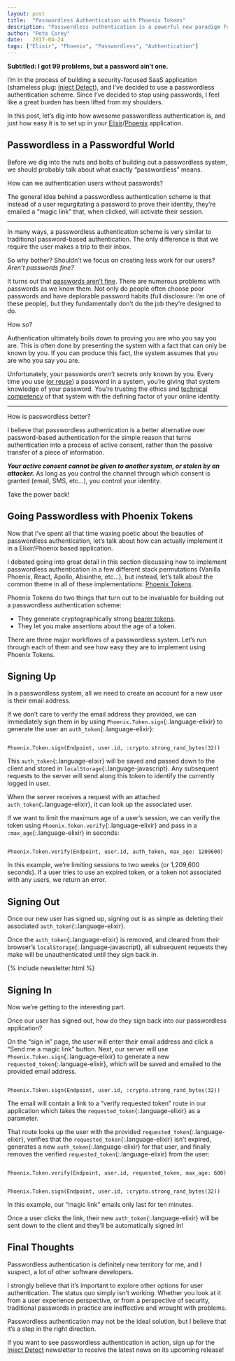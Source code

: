 ```yaml
---
layout: post
title:  "Passwordless Authentication with Phoenix Tokens"
description: "Passwordless authentication is a powerful new paradigm for authentication workflows. Learn how to implement passwordless in an Elixir and Phoenix application."
author: "Pete Corey"
date:   2017-04-24
tags: ["Elixir", "Phoenix", "Passwordless", "Authentication"]
---
```


__Subtitled: I got 99 problems, but a password ain’t one.__

I’m in the process of building a security-focused SaaS application (shameless plug: [Inject Detect](http://www.injectdetect.com/)), and I’ve decided to use a passwordless authentication scheme. Since I’ve decided to stop using passwords, I feel like a great burden has been lifted from my shoulders.

In this post, let’s dig into how awesome passwordless authentication is, and just how easy it is to set up in your [Elixir](http://elixir-lang.org/)/[Phoenix](http://www.phoenixframework.org/) application.

## Passwordless in a Passwordful World

Before we dig into the nuts and bolts of building out a passwordless system, we should probably talk about what exactly “passwordless” means.

How can we authentication users without passwords?

The general idea behind a passwordless authentication scheme is that instead of a user regurgitating a password to prove their identity, they’re emailed a “magic link” that, when clicked, will activate their session.

---- 

In many ways, a passwordless authentication scheme is very similar to traditional password-based authentication. The only difference is that we require the user makes a trip to their inbox.

So why bother? Shouldn’t we focus on creating less work for our users? _Aren’t passwords fine?_

It turns out that [passwords aren’t fine](https://blog.codinghorror.com/your-password-is-too-damn-short/). There are numerous problems with passwords as we know them. Not only do people often choose poor passwords and have deplorable password habits (full disclosure: I’m one of these people), but they fundamentally don’t do the job they’re designed to do.

How so?

Authentication ultimately boils down to proving you are who you say you are. This is often done by presenting the system with a fact that can only be known by you. If you can produce this fact, the system assumes that you are who you say you are.

Unfortunately, your passwords _aren’t_ secrets only known by you. Every time you use ([or reuse](https://nakedsecurity.sophos.com/2013/04/23/users-same-password-most-websites/)) a password in a system, you’re giving that system knowledge of your password. You’re trusting the ethics and [technical competency](https://www.nytimes.com/2016/12/14/technology/yahoo-hack.html) of that system with the defining factor of your online identity.

---- 

How is passwordless better?

I believe that passwordless authentication is a better alternative over password-based authentication for the simple reason that turns authentication into a process of active consent, rather than the passive transfer of a piece of information.

___Your active consent cannot be given to another system, or stolen by an attacker.___ As long as you control the channel through which consent is granted (email, SMS, etc…), you control your identity.

Take the power back!

## Going Passwordless with Phoenix Tokens

Now that I’ve spent all that time waxing poetic about the beauties of passwordless authentication, let’s talk about how can actually implement it in a Elixir/Phoenix based application.

I debated going into great detail in this section discussing how to implement passwordless authentication in a few different stack permutations (Vanilla Phoenix, React, Apollo, Absinthe, etc…), but instead, let’s talk about the common theme in all of these implementations: [Phoenix Tokens](https://hexdocs.pm/phoenix/Phoenix.Token.html).

Phoenix Tokens do two things that turn out to be invaluable for building out a passwordless authentication scheme:

- They generate cryptographically strong [bearer tokens](https://tools.ietf.org/html/rfc6750#section-1.2).
- They let you make assertions about the age of a token.

There are three major workflows of a passwordless system. Let’s run through each of them and see how easy they are to implement using Phoenix Tokens.

## Signing Up

In a passwordless system, all we need to create an account for a new user is their email address.

If we don’t care to verify the email address they provided, we can immediately sign them in by using `Phoenix.Token.sign`{:.language-elixir} to generate the user an `auth_token`{:.language-elixir}:

<pre class='language-elixir'><code class='language-elixir'>
Phoenix.Token.sign(Endpoint, user.id, :crypto.strong_rand_bytes(32))
</code></pre>

This `auth_token`{:.language-elixir} will be saved and passed down to the client and stored in `localStorage`{:.language-javascript}. Any subsequent requests to the server will send along this token to identify the currently logged in user.

When the server receives a request with an attached `auth_token`{:.language-elixir}, it can look up the associated user.

If we want to limit the maximum age of a user’s session, we can verify the token using `Phoenix.Token.verify`{:.language-elixir} and pass in a `:max_age`{:.language-elixir} in seconds:

<pre class='language-elixir'><code class='language-elixir'>
Phoenix.Token.verify(Endpoint, user.id, auth_token, max_age: 1209600)
</code></pre>

In this example, we’re limiting sessions to two weeks (or 1,209,600 seconds). If a user tries to use an expired token, or a token not associated with any users, we return an error.

## Signing Out

Once our new user has signed up, signing out is as simple as deleting their associated `auth_token`{:.language-elixir}.

Once the `auth_token`{:.language-elixir} is removed, and cleared from their browser’s `localStorage`{:.language-javascript}, all subsequent requests they make will be unauthenticated until they sign back in.

{% include newsletter.html %}

## Signing In

Now we’re getting to the interesting part.

Once our user has signed out, how do they sign back into our passwordless application?

On the “sign in” page, the user will enter their email address and click a “Send me a magic link” button. Next, our server will use `Phoenix.Token.sign`{:.language-elixir} to generate a new `requested_token`{:.language-elixir}, which will be saved and emailed to the provided email address.

<pre class='language-elixir'><code class='language-elixir'>
Phoenix.Token.sign(Endpoint, user.id, :crypto.strong_rand_bytes(32))
</code></pre>

The email will contain a link to a “verify requested token” route in our application which takes the `requested_token`{:.language-elixir} as a parameter.

That route looks up the user with the provided `requested_token`{:.language-elixir}, verifies that the `requested_token`{:.language-elixir} isn’t expired, generates a new `auth_token`{:.language-elixir} for that user, and finally removes the verified `requested_token`{:.language-elixir} from the user:

<pre class='language-elixir'><code class='language-elixir'>
Phoenix.Token.verify(Endpoint, user.id, requested_token, max_age: 600)
</code></pre>

<pre class='language-elixir'><code class='language-elixir'>
Phoenix.Token.sign(Endpoint, user.id, :crypto.strong_rand_bytes(32))
</code></pre>

In this example, our “magic link” emails only last for ten minutes.

Once a user clicks the link, their new `auth_token`{:.language-elixir} will be sent down to the client and they’ll be automatically signed in!

## Final Thoughts

Passwordless authentication is definitely new territory for me, and I suspect, a lot of other software developers.

I strongly believe that it’s important to explore other options for user authentication. The status quo simply isn’t working. Whether you look at it from a user experience perspective, or from a perspective of security, traditional passwords in practice are ineffective and wrought with problems.

Passwordless authentication may not be the ideal solution, but I believe that it’s a step in the right direction.

If you want to see passwordless authentication in action, sign up for the [Inject Detect](http://www.injectdetect.com/) newsletter to receive the latest news on its upcoming release!
